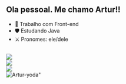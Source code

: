 ##  Ola pessoal. Me chamo Artur!!

- 📁  Trabalho com  Front-end
-  🛡️  Estudando Java 
-  ⚔️ Pronomes: ele/dele

<div style ="display: inline_block"><br>
  <div><img src="https://img.shields.io/badge/Gmail-D14836?style=for-the-badge&logo=gmail&logoColor=white"></div>   
  <div><img src="https://img.shields.io/badge/LinkedIn-0077B5?style=for-the-badge&logo=linkedin&logoColor=white"></div>
  <div><img src="https://img.shields.io/badge/Twitter-1DA1F2?style=for-the-badge&logo=twitter&logoColor=white"></div>
  </div>
  <img align="rigth"alt=Artur-yoda" src="https://discord.com/channels/789888698673922078/789899302834274315/1071210287916646460">
